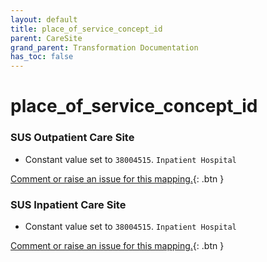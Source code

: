 ```yaml
---
layout: default
title: place_of_service_concept_id
parent: CareSite
grand_parent: Transformation Documentation
has_toc: false
---
```

# place_of_service_concept_id
### SUS Outpatient Care Site
* Constant value set to `38004515`. `Inpatient Hospital`

[Comment or raise an issue for this mapping.](https://github.com/answerdigital/oxford-omop-data-mapper/issues/new?title=OMOP%20CareSite%20table%20place_of_service_concept_id%20field%20SUS%20Outpatient%20Care%20Site%20mapping){: .btn }
### SUS Inpatient Care Site
* Constant value set to `38004515`. `Inpatient Hospital`

[Comment or raise an issue for this mapping.](https://github.com/answerdigital/oxford-omop-data-mapper/issues/new?title=OMOP%20CareSite%20table%20place_of_service_concept_id%20field%20SUS%20Inpatient%20Care%20Site%20mapping){: .btn }
